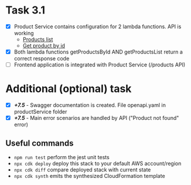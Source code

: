 # Task 3.1
- [x] Product Service contains configuration for 2 lambda functions. API is working
  * [Products list](https://m1xge546pb.execute-api.us-east-1.amazonaws.com/prod/products)
  * [Get product by id](https://m1xge546pb.execute-api.us-east-1.amazonaws.com/prod/products/1)
- [x] Both lambda functions getProductsById AND getProductsList return a correct response code
- [ ] Frontend application is integrated with Product Service (/products API)

# Additional (optional) task
- [x] ***+7.5*** - Swagger documentation is created. File openapi.yaml in productService folder
- [x] ***+7.5*** - Main error scenarios are handled by API ("Product not found" error)    
## Useful commands

* `npm run test`         perform the jest unit tests
* `npx cdk deploy`       deploy this stack to your default AWS account/region
* `npx cdk diff`         compare deployed stack with current state
* `npx cdk synth`        emits the synthesized CloudFormation template
